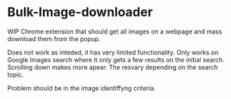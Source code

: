 # Bulk-Image-downloader

WIP
Chrome extension that should get all images on a webpage and mass download them from the popup.

Does not work as inteded, it has very limited functionality.
Only works on Google Images search where it only gets a few results on the initial search.
Scrolling down makes more apear. The resvary depending on the search topic.

Problem should be in the image identiffyng criteria. 
